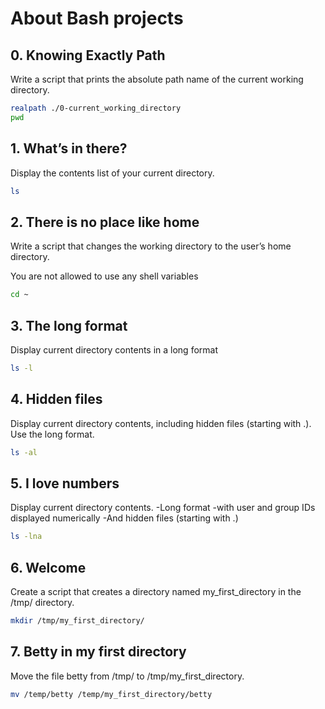 # About Bash projects

## 0. Knowing Exactly Path
Write a script that prints the absolute path name of the current working directory.


```bash
realpath ./0-current_working_directory
pwd
```

## 1. What’s in there?
Display the contents list of your current directory.
```bash
ls
```
## 2. There is no place like home
Write a script that changes the working directory to the user’s home directory.

You are not allowed to use any shell variables
```bash
cd ~
```
## 3. The long format
Display current directory contents in a long format
```bash
ls -l
```
## 4. Hidden files
Display current directory contents, including hidden files (starting with .). Use the long format.
```bash
ls -al
```
## 5. I love numbers
Display current directory contents.
    -Long format
    -with user and group IDs displayed numerically
    -And hidden files (starting with .)
```bash
ls -lna
```
## 6. Welcome
Create a script that creates a directory named my_first_directory in the /tmp/ directory.
```bash
mkdir /tmp/my_first_directory/
```
## 7. Betty in my first directory
Move the file betty from /tmp/ to /tmp/my_first_directory.
```bash
mv /temp/betty /temp/my_first_directory/betty
```